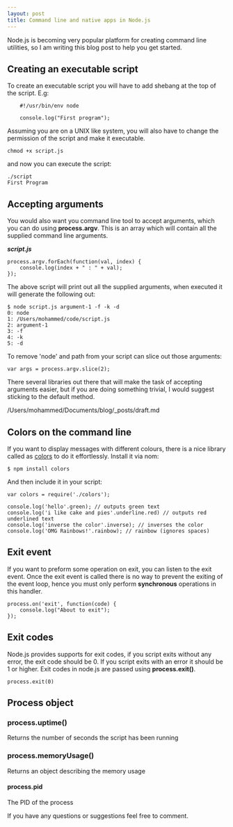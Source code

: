 ```yaml
---
layout: post
title: Command line and native apps in Node.js
---
```



Node.js is becoming very popular platform for creating command line utilities, so I am writing this blog post to help you get started.


## Creating an executable script

To create an executable script you will have to add shebang at the top of the script. E.g:

		#!/usr/bin/env node
		
		console.log("First program");
		
Assuming you are on a UNIX like system, you will also have to change the permission of the script and make it executable.

	chmod +x script.js
	
and now you can execute the script:

	./script
	First Program
	

## Accepting arguments

You would also want you command line tool to accept arguments, which you can do using **process.argv**. This is an array which will contain all the supplied command line arguments.

***script.js***
	
	process.argv.forEach(function(val, index) {
		console.log(index + " : " + val);
	});

The above script will print out all the supplied arguments, when executed it will generate the following out:

	$ node script.js argument-1 -f -k -d 
	0: node
	1: /Users/mohammed/code/script.js
	2: argument-1
	3: -f
	4: -k
	5: -d
	
To remove 'node' and path from your script can slice out those arguments:

	var args = process.argv.slice(2);
	
There several libraries out there that will make the task of accepting arguments easier, but if you are doing something trivial, I would suggest sticking to the default method.

/Users/mohammed/Documents/blog/_posts/draft.md
## Colors on the command line
If you want to display messages with different colours, there is a nice library called as [colors](https://www.npmjs.org/package/colors) to do it effortlessly. 
Install it via nom:

	$ npm install colors
	 
And then include it in your script:

	var colors = require('./colors');	

	console.log('hello'.green); // outputs green text
	console.log('i like cake and pies'.underline.red) // outputs red underlined text
	console.log('inverse the color'.inverse); // inverses the color
	console.log('OMG Rainbows!'.rainbow); // rainbow (ignores spaces)

## Exit event
If you want to preform some operation on exit, you can listen to the exit event. Once the exit event is called there is no way to prevent the exiting of the event loop, hence you must only perform **synchronous** operations in this handler.

	process.on('exit', function(code) {
		console.log("About to exit");
	});




## Exit codes
Node.js provides supports for exit codes, if you script exits without any error, the exit code should be 0. If you script exits with an error it should be 1 or higher.
Exit codes in node.js are passed using **process.exit()**.

	process.exit(0)
	


## Process object


### process.uptime()
Returns the number of seconds the script has been running

### process.memoryUsage()
Returns an object describing the memory usage

#### process.pid
The PID of the process

If you have any questions or suggestions feel free to comment.

